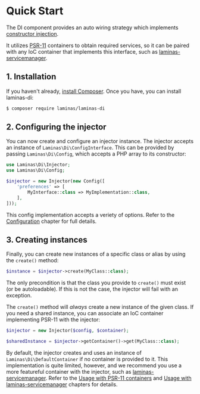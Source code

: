 # Quick Start

The DI component provides an auto wiring strategy which implements
[constructor injection](https://en.wikipedia.org/wiki/Dependency_injection#Constructor_injection).

It utilizes [PSR-11](psr-11.md) containers to obtain required services, so it
can be paired with any IoC container that implements this interface, such as
[laminas-servicemanager](https://docs.laminas.dev/laminas-servicemanager/).

## 1. Installation

If you haven't already, [install Composer](https://getcomposer.org/).
Once you have, you can install laminas-di:

```bash
$ composer require laminas/laminas-di
```

## 2. Configuring the injector

You can now create and configure an injector instance. The injector accepts an
instance of `Laminas\Di\ConfigInterface`. This can be provided by passing
`Laminas\Di\Config`, which accepts a PHP array to its constructor:

```php
use Laminas\Di\Injector;
use Laminas\Di\Config;

$injector = new Injector(new Config([
    'preferences' => [
        MyInterface::class => MyImplementation::class,
    ],
]));
```

This config implementation accepts a veriety of options. Refer to the
[Configuration](config.md) chapter for full details.

## 3. Creating instances

Finally, you can create new instances of a specific class or alias by using the
`create()` method:

```php
$instance = $injector->create(MyClass::class);
```

The only precondition is that the class you provide to `create()` must exist (or
be autoloadable).  If this is not the case, the injector will fail with an
exception.

The `create()` method will _always_ create a new instance of the given class. If
you need a shared instance, you can associate an IoC container implementing
PSR-11 with the injector:

```php
$injector = new Injector($config, $container);

$sharedInstance = $injector->getContainer()->get(MyClass::class);
```

By default, the injector creates and uses an instance of
`Laminas\Di\DefaultContainer` if no container is provided to it.  This
implementation is quite limited, however, and we recommend you use a more
featureful container with the injector, such as
[laminas-servicemanager](https://docs.laminas.dev/laminas-servicemanager/).
Refer to the [Usage with PSR-11 containers](cookbook/use-with-psr-containers.md)
and [Usage with laminas-servicemanager](cookbook/use-with-servicemanager.md)
chapters for details.
